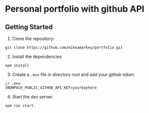 # Personal portfolio with github API

## Getting Started

1. Clone the repository:

```
git clone https://github.com/mikeamarkey/portfolio.git
```

2. Install the dependencies:

```
npm install
```

3. Create a `.env` file in directory root and add your github token:

```
// .env
SNOWPACK_PUBLIC_GITHUB_API_KEY=yourkeyhere
```

4. Start the dev server:

```
npm run start
```
